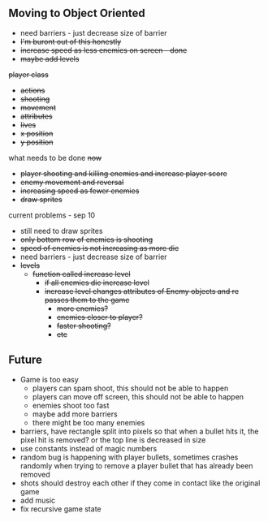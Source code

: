## Moving to Object Oriented

<!-- We need an Enemy class

What can an Enemy do?

- can shoot
- can die
- should have a point value
- can move
- is a Rect

how to do this?
while creating grid, we need to create new Enemy and based on the current row we define a different point value?

should movement be a separate class? No, cause the movement is not constant throughout the game. -->
<!--
sep 7 -->

- need barriers - just decrease size of barrier
- ~~I'm buront out of this honestly~~
- ~~increase speed as less enemies on screen - done~~
- ~~maybe add levels~~
  <!-- - funciton called increase level
  - if all enemies die increase level
  - increase level changes attributes of Enemy objects and re passes them to the game
    - more enemies?
    - enemies closer to player?
    - faster shooting?
    - etc -->

~~player class~~

- ~~actions~~
- ~~shooting~~
- ~~movement~~
- ~~attributes~~
- ~~lives~~
- ~~x position~~
- ~~y position~~

what needs to be done ~~now~~

- ~~player shooting and killing enemies and increase player score~~
- ~~enemy movement and reversal~~
- ~~increasing speed as fewer enemies~~
- ~~draw sprites~~

current problems - sep 10

- still need to draw sprites
- ~~only bottom row of enemies is shooting~~
- ~~speed of enemies is not increasing as more die~~
- need barriers - just decrease size of barrier
- ~~levels~~
  - ~~function called increase level~~
    - ~~if all enemies die increase level~~
    - ~~increase level changes attributes of Enemy objects and re passes them to the game~~
      - ~~more enemies?~~
      - ~~enemies closer to player?~~
      - ~~faster shooting?~~
      - ~~etc~~

## Future

- Game is too easy
  - players can spam shoot, this should not be able to happen
  - players can move off screen, this should not be able to happen
  - enemies shoot too fast
  - maybe add more barriers
  - there might be too many enemies
- barriers, have rectangle split into pixels so that when a bullet hits it, the pixel hit is removed? or the top line is decreased in size
- use constants instead of magic numbers
- random bug is happening with player bullets, sometimes crashes randomly when trying to remove a player bullet that has already been removed
- shots should destroy each other if they come in contact like the original game
- add music
- fix recursive game state
